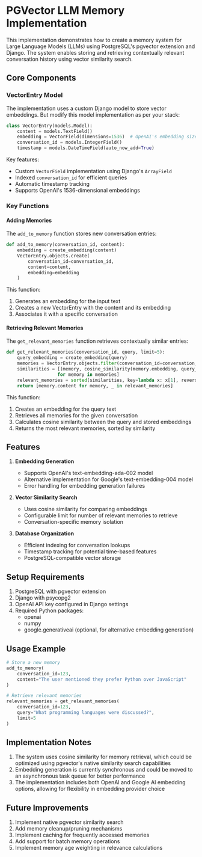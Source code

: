 # PGVector LLM Memory Implementation

This implementation demonstrates how to create a memory system for Large Language Models (LLMs) using PostgreSQL's pgvector extension and Django. The system enables storing and retrieving contextually relevant conversation history using vector similarity search.

## Core Components

### VectorEntry Model

The implementation uses a custom Django model to store vector embeddings. But modify this model implementation as per your stack:

```python
class VectorEntry(models.Model):
    content = models.TextField()
    embedding = VectorField(dimensions=1536)  # OpenAI's embedding size
    conversation_id = models.IntegerField()
    timestamp = models.DateTimeField(auto_now_add=True)
```

Key features:
- Custom `VectorField` implementation using Django's `ArrayField`
- Indexed `conversation_id` for efficient queries
- Automatic timestamp tracking
- Supports OpenAI's 1536-dimensional embeddings

### Key Functions

#### Adding Memories

The `add_to_memory` function stores new conversation entries:

```python
def add_to_memory(conversation_id, content):
    embedding = create_embedding(content)
    VectorEntry.objects.create(
        conversation_id=conversation_id,
        content=content,
        embedding=embedding
    )
```

This function:
1. Generates an embedding for the input text
2. Creates a new VectorEntry with the content and its embedding
3. Associates it with a specific conversation

#### Retrieving Relevant Memories

The `get_relevant_memories` function retrieves contextually similar entries:

```python
def get_relevant_memories(conversation_id, query, limit=5):
    query_embedding = create_embedding(query)
    memories = VectorEntry.objects.filter(conversation_id=conversation_id)
    similarities = [(memory, cosine_similarity(memory.embedding, query_embedding)) 
                   for memory in memories]
    relevant_memories = sorted(similarities, key=lambda x: x[1], reverse=True)[:limit]
    return [memory.content for memory, _ in relevant_memories]
```

This function:
1. Creates an embedding for the query text
2. Retrieves all memories for the given conversation
3. Calculates cosine similarity between the query and stored embeddings
4. Returns the most relevant memories, sorted by similarity

## Features

1. **Embedding Generation**
   - Supports OpenAI's text-embedding-ada-002 model
   - Alternative implementation for Google's text-embedding-004 model
   - Error handling for embedding generation failures

2. **Vector Similarity Search**
   - Uses cosine similarity for comparing embeddings
   - Configurable limit for number of relevant memories to retrieve
   - Conversation-specific memory isolation

3. **Database Organization**
   - Efficient indexing for conversation lookups
   - Timestamp tracking for potential time-based features
   - PostgreSQL-compatible vector storage

## Setup Requirements

1. PostgreSQL with pgvector extension
2. Django with psycopg2
3. OpenAI API key configured in Django settings
4. Required Python packages:
   - openai
   - numpy
   - google.generativeai (optional, for alternative embedding generation)

## Usage Example

```python
# Store a new memory
add_to_memory(
    conversation_id=123,
    content="The user mentioned they prefer Python over JavaScript"
)

# Retrieve relevant memories
relevant_memories = get_relevant_memories(
    conversation_id=123,
    query="What programming languages were discussed?",
    limit=5
)
```

## Implementation Notes

1. The system uses cosine similarity for memory retrieval, which could be optimized using pgvector's native similarity search capabilities
2. Embedding generation is currently synchronous and could be moved to an asynchronous task queue for better performance
3. The implementation includes both OpenAI and Google AI embedding options, allowing for flexibility in embedding provider choice

## Future Improvements

1. Implement native pgvector similarity search
2. Add memory cleanup/pruning mechanisms
3. Implement caching for frequently accessed memories
4. Add support for batch memory operations
5. Implement memory age weighting in relevance calculations